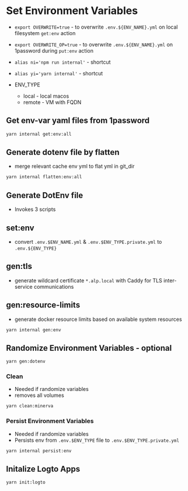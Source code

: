 # Set Environment Variables

- `export OVERWRITE=true` - to overwrite `.env.${ENV_NAME}.yml` on local filesystem `get:env` action
- `export OVERWRITE_OP=true` - to overwrite `.env.${ENV_NAME}.yml` on 1password during `put:env` action
- `alias ni='npm run internal'` - shortcut
- `alias yi='yarn internal'` - shortcut

- ENV_TYPE
  - local - local macos
  - remote - VM with FQDN

## Get env-var yaml files from 1password

```bash
yarn internal get:env:all
```

## Generate dotenv file by flatten

- merge relevant cache env yml to flat yml in git_dir

```bash
yarn internal flatten:env:all
```

## Generate DotEnv file

- Invokes 3 scripts

## set:env

- convert `.env.$ENV_NAME.yml` & `.env.$ENV_TYPE.private.yml` to `.env.${ENV_TYPE}`

## gen:tls

- generate wildcard certificate `*.alp.local` with Caddy for TLS inter-service communications

## gen:resource-limits

- generate docker resource limits based on available system resources

```bash
yarn internal gen:env
```

## Randomize Environment Variables - optional

```bash
yarn gen:dotenv
```

### Clean

- Needed if randomize variables
- removes all volumes

```bash
yarn clean:minerva
```

### Persist Environment Variables

- Needed if randomize variables
- Persists env from `.env.$ENV_TYPE` file to `.env.$ENV_TYPE.private.yml`

```bash
yarn internal persist:env
```

## Initalize Logto Apps

```bash
yarn init:logto
```
